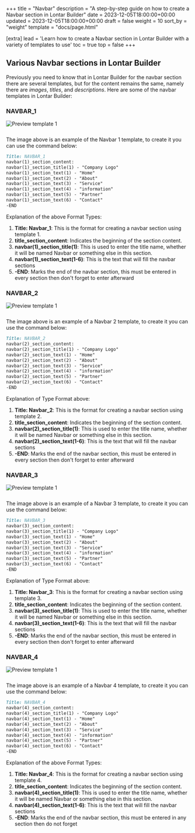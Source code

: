 +++
title = "Navbar"
description = "A step-by-step guide on how to create a Navbar section in Lontar Builder"
date = 2023-12-05T18:00:00+00:00
updated = 2023-12-05T18:00:00+00:00
draft = false
weight = 10
sort_by = "weight"
template = "docs/page.html"

[extra]
lead = 'Learn how to create a Navbar section in Lontar Builder with a variety of templates to use'
toc = true
top = false
+++

## Various Navbar sections in Lontar Builder
Previously you need to know that in Lontar Builder for the navbar section there are several templates, but for the content remains the same, namely there are *images*, *titles*, and *descriptions*. Here are some of the navbar templates in Lontar Builder:

### NAVBAR_1

<img src="https://firebasestorage.googleapis.com/v0/b/latihanfirebase-3ed3a.appspot.com/o/lontar-docs-images%2Fnavbar_1.png?alt=media&token=d801b204-50e6-469d-af78-f083813fb813" alt="Preview template 1" style="max-width: 100%; margin-bottom: 12px"/>

The image above is an example of the Navbar 1 template, to create it you can use the command below:
```markdown
Title: NAVBAR_1
navbar(1)_section_content:
navbar(1)_section_title(1) - "Company Logo"
navbar(1)_section_text(1) - "Home"
navbar(1)_section_text(2) - "About"
navbar(1)_section_text(3) - "Service"   
navbar(1)_section_text(4) - "information"
navbar(1)_section_text(5) - "Partner"
navbar(1)_section_text(6) - "Contact"
-END
```
Explanation of the above Format Types:

1. **Title: Navbar_1**: This is the format for creating a navbar section using template 1.
2. **title_section_content**: Indicates the beginning of the section content.
3. **navbar(1)_section_title(1)**: This is used to enter the title name, whether it will be named Navbar or something else in this section.
4. **navbar(1)_section_text(1-6)**: This is the text that will fill the navbar sections
5. **-END**: Marks the end of the navbar section, this must be entered in every section then don't forget to enter afterward

### NAVBAR_2

<img src="https://firebasestorage.googleapis.com/v0/b/latihanfirebase-3ed3a.appspot.com/o/lontar-docs-images%2Fnavbar_2.png?alt=media&token=ace41379-af17-4e0d-bc5c-6e54a1e942c9" alt="Preview template 1" style="max-width: 100%; margin-bottom: 12px"/>

The image above is an example of a Navbar 2 template, to create it you can use the command below:
```markdown
Title: NAVBAR_2 
navbar(2)_section_content:
navbar(2)_section_title(1) - "Company Logo"
navbar(2)_section_text(1) - "Home"
navbar(2)_section_text(2) - "About"
navbar(2)_section_text(3) - "Service"   
navbar(2)_section_text(4) - "information"
navbar(2)_section_text(5) - "Partner"
navbar(2)_section_text(6) - "Contact"
-END
```
Explanation of Type Format above:

1. **Title: Navbar_2**: This is the format for creating a navbar section using template 2.
2. **title_section_content**: Indicates the beginning of the section content.
3. **navbar(2)_section_title(1)**: This is used to enter the title name, whether it will be named Navbar or something else in this section.
4. **navbar(2)_section_text(1-6)**: This is the text that will fill the navbar sections
5. **-END**: Marks the end of the navbar section, this must be entered in every section then don't forget to enter afterward

### NAVBAR_3

<img src="https://firebasestorage.googleapis.com/v0/b/latihanfirebase-3ed3a.appspot.com/o/lontar-docs-images%2Fnavbar_3.png?alt=media&token=b2577187-6be7-4041-90a2-5bacfbafabef" alt="Preview template 1" style="max-width: 100%; margin-bottom: 12px"/>

The image above is an example of a Navbar 3 template, to create it you can use the command below:
```markdown
Title: NAVBAR_3
navbar(3)_section_content:
navbar(3)_section_title(1) - "Company Logo"
navbar(3)_section_text(1) - "Home"
navbar(3)_section_text(2) - "About"
navbar(3)_section_text(3) - "Service"   
navbar(3)_section_text(4) - "information"
navbar(3)_section_text(5) - "Partner"
navbar(3)_section_text(6) - "Contact"
-END
```
Explanation of Type Format above:

1. **Title: Navbar_3**: This is the format for creating a navbar section using template 3.
2. **title_section_content**: Indicates the beginning of the section content.
3. **navbar(3)_section_title(1)**: This is used to enter the title name, whether it will be named Navbar or something else in this section.
4. **navbar(3)_section_text(1-6)**: This is the text that will fill the navbar sections
5. **-END**: Marks the end of the navbar section, this must be entered in every section then don't forget to enter afterward

### NAVBAR_4

<img src="https://firebasestorage.googleapis.com/v0/b/latihanfirebase-3ed3a.appspot.com/o/lontar-docs-images%2Fnavbar_4.png?alt=media&token=1b5bad24-2967-44e9-a13a-c9ca7824349a" alt="Preview template 1" style="max-width: 100%; margin-bottom: 12px"/>

The image above is an example of a Navbar 4 template, to create it you can use the command below:
```markdown
Title: NAVBAR_4
navbar(4)_section_content:
navbar(4)_section_title(1) - "Company Logo"
navbar(4)_section_text(1) - "Home"
navbar(4)_section_text(2) - "About"
navbar(4)_section_text(3) - "Service"   
navbar(4)_section_text(4) - "information"
navbar(4)_section_text(5) - "Partner"
navbar(4)_section_text(6) - "Contact"
-END
```
Explanation of the above Format Types:

1. **Title: Navbar_4**: This is the format for creating a navbar section using template 4.
2. **title_section_content**: Indicates the beginning of the section content.
3. **navbar(4)_section_title(1)**: This is used to enter the title name, whether it will be named Navbar or something else in this section.
4. **navbar(4)_section_text(1-6)**: This is the text that will fill the navbar sections
5. **-END**: Marks the end of the navbar section, this must be entered in any section then do not forget